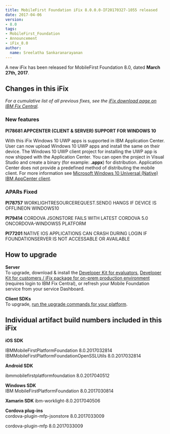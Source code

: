 ```yaml
---
title: MobileFirst Foundation iFix 8.0.0.0-IF20170327-1055 released
date: 2017-04-06
version:
- 8.0
tags:
- MobileFirst_Foundation
- Announcement
- iFix_8.0
author:
  name: Sreelatha Sankaranarayanan
---
```

A new iFix has been released for MobileFirst Foundation 8.0, dated **March 27th, 2017**.

## Changes in this iFix
*For a cumulative list of all previous fixes, see the [iFix download page on IBM Fix Central](http://www.ibm.com/support/fixcentral/swg/quickorder?parent=ibm%7EOther%2Bsoftware&product=ibm/Other+software/IBM+MobileFirst+Platform+Foundation&release=8.0.0.0&platform=All&function=all&source=fc).*

### New features
**PI78681 APPCENTER (CLIENT & SERVER) SUPPORT FOR WINDOWS 10**

With this iFix Windows 10 UWP apps is supported in IBM Application Center. User can now upload Windows 10 UWP apps and install the same on their device. The Windows 10 UWP client project for installing the UWP app is now shipped with the Application Center. You can open the project in Visual Studio and create a binary (for example: **.appx**) for distribution. Application Center does not provide a predefined method of distributing the mobile client. For more information see [Microsoft Windows 10 Universal (Native) IBM AppCenter client](https://mobilefirstplatform.ibmcloud.com/tutorials/en/foundation/8.0/appcenter/preparations/#microsoft-windows-10-universal-native-ibm-appcenter-client).

### APARs Fixed
**PI78757** WORKLIGHTRESOURCEREQUEST.SEND() HANGS IF DEVICE IS OFFLINEON WINDOWS10

**PI79414** CORDOVA JSONSTORE FAILS WITH LATEST CORDOVA 5.0 ONCORDOVA-WINDOWS5 PLATFORM

**PI77201** NATIVE IOS APPLICATIONS CAN CRASH DURING LOGIN IF FOUNDATIONSERVER IS NOT ACCESSABLE OR AVAILABLE

## How to upgrade
**Server**  
To upgrade, download &amp; install the [Developer Kit for evaluators]({{site.baseurl}}/downloads/), [Developer Kit for customers / iFix package for on-prem production environment](http://www.ibm.com/support/fixcentral/swg/quickorder?parent=ibm%7EOther%2Bsoftware&product=ibm/Other+software/IBM+MobileFirst+Platform+Foundation&release=8.0.0.0&platform=All&function=all&source=fc) (requires login to IBM Fix Central), or refresh your Mobile Foundation service from your service Dashboard.

**Client SDKs**  
To upgrade, [run the upgrade commands for your platform]({{site.baseurl}}/tutorials/en/foundation/8.0/application-development/sdk/).


## Individual artifact build numbers included in this iFix

**iOS SDK**

IBMMobileFirstPlatformFoundation 8.0.2017032814
IBMMobileFirstPlatformFoundationOpenSSLUtils 8.0.2017032814

**Android SDK**

ibmmobilefirstplatformfoundation  8.0.2017040512

**Windows SDK**  
IBM MobileFirstPlatformFoundation 8.0.2017030814

**Xamarin SDK**
ibm-worklight-8.0.2017040506

**Cordova plug-ins**  
cordova-plugin-mfp-jsonstore 8.0.2017033009

cordova-plugin-mfp 8.0.2017033009  

